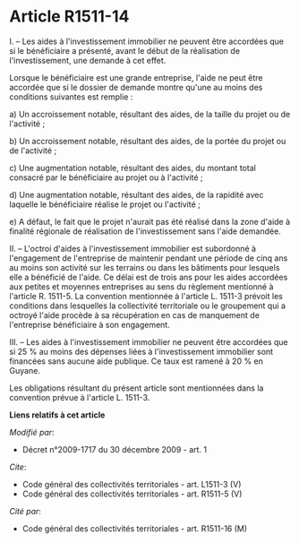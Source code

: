 # Article R1511-14

I. – Les aides à l'investissement immobilier ne peuvent être accordées que si le bénéficiaire a présenté, avant le début de
la réalisation de l'investissement, une demande à cet effet.

Lorsque le bénéficiaire est une grande entreprise, l'aide ne peut être accordée que si le dossier de demande montre qu'une au
moins des conditions suivantes est remplie :

a) Un accroissement notable, résultant des aides, de la taille du projet ou de l'activité ;

b) Un accroissement notable, résultant des aides, de la portée du projet ou de l'activité ;

c) Une augmentation notable, résultant des aides, du montant total consacré par le bénéficiaire au projet ou à l'activité ;

d) Une augmentation notable, résultant des aides, de la rapidité avec laquelle le bénéficiaire réalise le projet ou
l'activité ;

e) A défaut, le fait que le projet n'aurait pas été réalisé dans la zone d'aide à finalité régionale de réalisation de
l'investissement sans l'aide demandée.

II. – L'octroi d'aides à l'investissement immobilier est subordonné à l'engagement de l'entreprise de maintenir pendant une
période de cinq ans au moins son activité sur les terrains ou dans les bâtiments pour lesquels elle a bénéficié de l'aide. Ce
délai est de trois ans pour les aides accordées aux petites et moyennes entreprises au sens du règlement mentionné à
l'article R. 1511-5. La convention mentionnée à l'article L. 1511-3 prévoit les conditions dans lesquelles la collectivité
territoriale ou le groupement qui a octroyé l'aide procède à sa récupération en cas de manquement de l'entreprise
bénéficiaire à son engagement.

III. – Les aides à l'investissement immobilier ne peuvent être accordées que si 25 % au moins des dépenses liées à
l'investissement immobilier sont financées sans aucune aide publique. Ce taux est ramené à 20 % en Guyane.

Les obligations résultant du présent article sont mentionnées dans la convention prévue à l'article L. 1511-3.

**Liens relatifs à cet article**

_Modifié par_:

  - Décret n°2009-1717 du 30 décembre 2009 - art. 1

_Cite_:

  - Code général des collectivités territoriales - art. L1511-3 (V)
  - Code général des collectivités territoriales - art. R1511-5 (V)

_Cité par_:

  - Code général des collectivités territoriales - art. R1511-16 (M)
